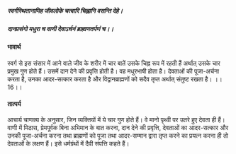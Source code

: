##### स्वर्गस्थितानामिह जीवलोके चत्वारि चिह्नानि वसन्ति देहे।
##### दानप्रसंगो मधुरा च वाणी देवाऽर्चनं ब्राह्मणतर्पणं च।।

#### भावार्थ

स्वर्ग से इस संसार में आने वाले जीव के शरीर में चार बातें उसके चिह्न रूप में रहती हैं अर्थात् उसके चार प्रमुख गुण होते हैं। उसमें दान देने की प्रवृत्ति होती है। वह मधुरभाषी होता है। देवताओं की पूजा-अर्चना करता है, उनका आदर-सत्कार करता है और विद्वानब्राह्मणों को सदैव तृप्त अर्थात् संतुष्ट रखता है। ।।16।।

#### तात्पर्य

आचार्य चाणक्य के अनुसार, जिन व्यक्तियों में ये चार गुण होते हैं। वे मानो पृथ्वी पर उतरे हुए देवता ही हैं। वाणी में मिठास, प्रेमपूर्वक बिना अभिमान के बात करना, दान देने की प्रवृत्ति, देवताओं का आदर-सत्कार और उनकी पूजा-अर्चना करना तथा ब्राह्मणों को पूजा तथा आदर-सम्मान द्वारा तृप्त करने का प्रयत्न करना ही तो देवताओं के लक्षण हैं। इसे धर्मग्रंथों में दैवी संपत्ति कहते हैं।